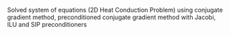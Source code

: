 Solved system of equations (2D Heat Conduction Problem) using conjugate gradient method, preconditioned conjugate gradient method with Jacobi, ILU and SIP preconditioners
